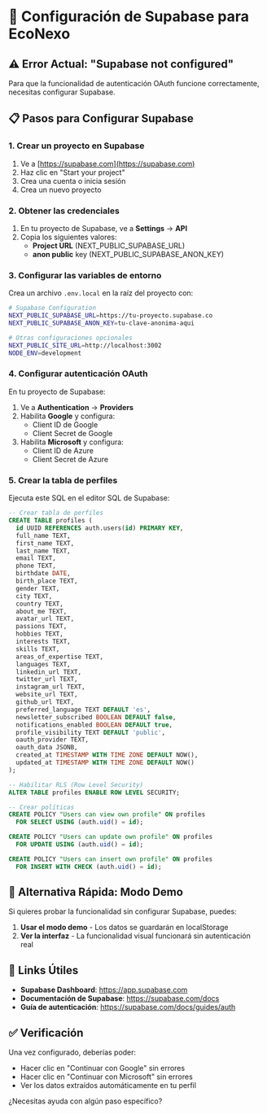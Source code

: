 # 🔧 Configuración de Supabase para EcoNexo

## ⚠️ Error Actual: "Supabase not configured"

Para que la funcionalidad de autenticación OAuth funcione correctamente, necesitas configurar Supabase.

## 📋 Pasos para Configurar Supabase

### 1. **Crear un proyecto en Supabase**
1. Ve a [https://supabase.com](https://supabase.com)
2. Haz clic en "Start your project"
3. Crea una cuenta o inicia sesión
4. Crea un nuevo proyecto

### 2. **Obtener las credenciales**
1. En tu proyecto de Supabase, ve a **Settings** → **API**
2. Copia los siguientes valores:
   - **Project URL** (NEXT_PUBLIC_SUPABASE_URL)
   - **anon public** key (NEXT_PUBLIC_SUPABASE_ANON_KEY)

### 3. **Configurar las variables de entorno**
Crea un archivo `.env.local` en la raíz del proyecto con:

```bash
# Supabase Configuration
NEXT_PUBLIC_SUPABASE_URL=https://tu-proyecto.supabase.co
NEXT_PUBLIC_SUPABASE_ANON_KEY=tu-clave-anonima-aqui

# Otras configuraciones opcionales
NEXT_PUBLIC_SITE_URL=http://localhost:3002
NODE_ENV=development
```

### 4. **Configurar autenticación OAuth**
En tu proyecto de Supabase:
1. Ve a **Authentication** → **Providers**
2. Habilita **Google** y configura:
   - Client ID de Google
   - Client Secret de Google
3. Habilita **Microsoft** y configura:
   - Client ID de Azure
   - Client Secret de Azure

### 5. **Crear la tabla de perfiles**
Ejecuta este SQL en el editor SQL de Supabase:

```sql
-- Crear tabla de perfiles
CREATE TABLE profiles (
  id UUID REFERENCES auth.users(id) PRIMARY KEY,
  full_name TEXT,
  first_name TEXT,
  last_name TEXT,
  email TEXT,
  phone TEXT,
  birthdate DATE,
  birth_place TEXT,
  gender TEXT,
  city TEXT,
  country TEXT,
  about_me TEXT,
  avatar_url TEXT,
  passions TEXT,
  hobbies TEXT,
  interests TEXT,
  skills TEXT,
  areas_of_expertise TEXT,
  languages TEXT,
  linkedin_url TEXT,
  twitter_url TEXT,
  instagram_url TEXT,
  website_url TEXT,
  github_url TEXT,
  preferred_language TEXT DEFAULT 'es',
  newsletter_subscribed BOOLEAN DEFAULT false,
  notifications_enabled BOOLEAN DEFAULT true,
  profile_visibility TEXT DEFAULT 'public',
  oauth_provider TEXT,
  oauth_data JSONB,
  created_at TIMESTAMP WITH TIME ZONE DEFAULT NOW(),
  updated_at TIMESTAMP WITH TIME ZONE DEFAULT NOW()
);

-- Habilitar RLS (Row Level Security)
ALTER TABLE profiles ENABLE ROW LEVEL SECURITY;

-- Crear políticas
CREATE POLICY "Users can view own profile" ON profiles
  FOR SELECT USING (auth.uid() = id);

CREATE POLICY "Users can update own profile" ON profiles
  FOR UPDATE USING (auth.uid() = id);

CREATE POLICY "Users can insert own profile" ON profiles
  FOR INSERT WITH CHECK (auth.uid() = id);
```

## 🚀 Alternativa Rápida: Modo Demo

Si quieres probar la funcionalidad sin configurar Supabase, puedes:

1. **Usar el modo demo** - Los datos se guardarán en localStorage
2. **Ver la interfaz** - La funcionalidad visual funcionará sin autenticación real

## 🔗 Links Útiles

- **Supabase Dashboard**: https://app.supabase.com
- **Documentación de Supabase**: https://supabase.com/docs
- **Guía de autenticación**: https://supabase.com/docs/guides/auth

## ✅ Verificación

Una vez configurado, deberías poder:
- Hacer clic en "Continuar con Google" sin errores
- Hacer clic en "Continuar con Microsoft" sin errores
- Ver los datos extraídos automáticamente en tu perfil

¿Necesitas ayuda con algún paso específico?
